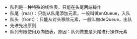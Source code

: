 * 队列是一种特殊的线性表，只能在头尾两端操作
* 队尾（rear）：只能从队尾添加元素，一般叫做enQueue，入队
* 队头（front）：只能从对头移除元素，一般叫做deQueue，出队
* 先进先出原则
* 队列有限使用双向链表，原因：队列做要是头尾进行操作元素